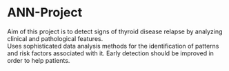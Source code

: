 # ANN-Project
Aim of this project is to detect signs of thyroid disease relapse  by analyzing clinical and pathological features.  
Uses sophisticated data analysis methods for the identification  of patterns and risk factors associated with it. 
Early detection should be improved in order to help patients.

